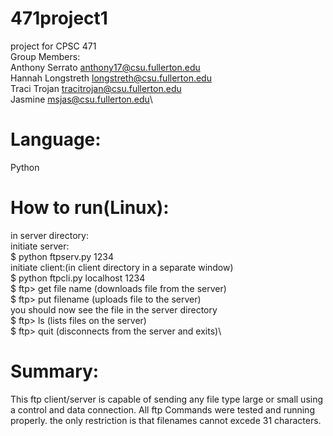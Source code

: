 # 471project1
project for CPSC 471\
Group Members:\
Anthony Serrato anthony17@csu.fullerton.edu\
Hannah Longstreth longstreth@csu.fullerton.edu\
Traci Trojan   tracitrojan@csu.fullerton.edu\
Jasmine        msjas@csu.fullerton.edu\

# Language:
Python


# How to run(Linux):
in server directory:\
initiate server:\
$ python ftpserv.py 1234\
initiate client:(in client directory in a separate window)\
$ python ftpcli.py localhost 1234\
$ ftp> get file name (downloads file <file name> from the server)\
$ ftp> put filename (uploads file <file name> to the server)\
you should now see the file in the server directory\
$ ftp> ls (lists files on the server)\
$ ftp> quit (disconnects from the server and exits)\

# Summary:
This ftp client/server is capable of sending any file type large or small using a control and data connection. All ftp Commands were tested and running properly. the only restriction is that filenames cannot excede 31 characters.


